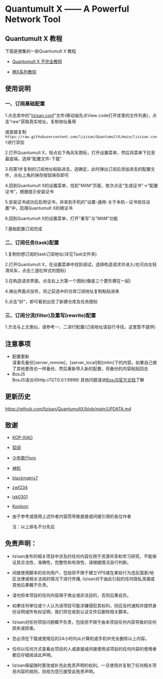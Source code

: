 # Quantumult X  —— A Powerful Network Tool

## Quantumult X 教程

下面是搜集的一些Quantumult X 教程

* [Quantumult X 不完全教程](https://www.notion.so/Quantumult-X-1d32ddc6e61c4892ad2ec5ea47f00917#4cd9bf57eb914320baa0956ee7f50fc0https://www.notion.so/Quantumult-X-1d32ddc6e61c4892ad2ec5ea47f00917#4cd9bf57eb914320baa0956ee7f50fc0)

* [圈X系列教程](https://youtube.com/playlist?list=PLjqZWxLDYP3t12BpTjBvrDCbyJkYNxzwE)

## 使用说明

### 一、订阅基础配置

1.点击库中的"[lizisan.conf](https://raw.githubusercontent.com/lizisan/QuantumultX/main/lizisan.conf)"文件(移动端先点View code打开库里的文件列表)，点击"raw"获取真实地址，复制地址备用

或直接复制`https://raw.githubusercontent.com/lizisan/QuantumultX/main/lizisan.conf`进行添加

2.打开Quantumult X，轻点右下角风车图标，打开设置菜单，然后将菜单下拉至最底端，选择“配置文件-下载”
 
3.将第1步复制的订阅地址粘贴进去，选确定，此时弹出订阅后添加进去的配置文件，点右上角的保存按钮保存即可

4.回到Quantumult X的设置菜单，找到"MitM"页面，依次点击"生成证书"→"配置证书"，根据提示安装证书

5.安装证书成功后启用证书，并来到手机的"设置-通用-关于本机--证书信任设置"中，启用Quantumult X的根证书

6.回到Quantumult X的设置菜单，打开"重写"与"MitM"功能

7.基础配置订阅完成

### 二、订阅任务(task)配置

1.复制你想订阅的task订阅地址(详见Task文件夹)

2.打开Quantumult X，在设置菜单中找到调试，选择构造请求并进入(也可向左轻滑风车，点击三道杠样式的图标)

3.在构造请求界面，点击右上方第一个图标(像是三个菱形摞在一起)

4.弹出界面点加号，将之前选中的仓库订阅地址复制粘贴进来

5.点击"好"，即可看到出现了新建仓库及任务图标

### 三、订阅分流(filter)及重写(rewrite)配置

1.方法与上文类似，请参考一、二进行配置(订阅地址请自行寻找，这里暂不提供)

## 注意事项

* 配置更新<br>
  请事先备份[server_remote]，[server_local]和[mitm]下的内容，如果自己做了其他更改也一样备份，然后重新导入新的配置，将备份的内容粘贴回去
* BoxJS<br>
  BoxJS请访问http://127.0.0.1:9999/  其他问题请进[BoxJS官方文档](https://chavyleung.gitbook.io/boxjs/)了解

## 更新历史

https://github.com/lizisan/QuantumultX/blob/main/UPDATA.md

## 致谢

  * [KOP-XIAO](https://github.com/KOP-XIAO)

  * [契阔](https://github.com/Orz-3)

  * [少年歌行pro](https://github.com)

  * [神机](https://github.com/DivineEngine)
  
  * [blackmatrix7](https://github.com/blackmatrix7)
  
  * [zwf234](https://github.com/zwf234)
  
  * [lxk0301](https://gitee.com/lxk0301)

  * [Koolson](https://github.com/Koolson)
  
  * 由于参考或借用上述作者内容而导致直接或间接引用的各位作者

    注：以上排名不分先后


## 免责声明：

* lizisan发布的相关项目中涉及的任何内容仅用于资源共享和学习研究，不能保证其合法性，准确性，完整性和有效性，请根据情况自行判断。

* 间接使用脚本的任何用户，包括但不限于建立VPS或在某些行为违反国家/地区法律或相关法规的情况下进行传播, lizisan对于由此引起的任何隐私泄漏或其他后果概不负责。

* 请勿将本项目的任何内容用于商业或非法目的，否则后果自负。

* 如果任何单位或个人认为该项目可能涉嫌侵犯其权利，则应及时通知并提供身份证明或所有权证明，我们将在收到认证文件后删除相关脚本。

* lizisan对任何项目问题概不负责，包括但不限于由本项目任何内容导致的任何损失或损害。

* 您必须在下载或使用后的24小时内从计算机或手机中完全删除以上内容。

* 任何以任何方式查看此项目的人或直接或间接使用该项目的任何内容的使用者都应仔细阅读此声明。

* lizisan保留随时更改或补充此免责声明的权利。一旦使用并复制了任何相关项目内容的规则，则视为您已接受此免责声明。
